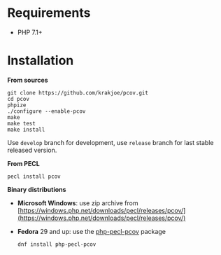 Requirements
============

  * PHP 7.1+

Installation
============

**From sources**

    git clone https://github.com/krakjoe/pcov.git
    cd pcov
    phpize
    ./configure --enable-pcov
    make
    make test
    make install

Use `develop` branch for development, use `release` branch for last stable released version.

**From PECL**

    pecl install pcov

**Binary distributions**

  * **Microsoft Windows**: use zip archive from [https://windows.php.net/downloads/pecl/releases/pcov/](https://windows.php.net/downloads/pecl/releases/pcov/)

  * **Fedora** 29 and up: use the [php-pecl-pcov](https://apps.fedoraproject.org/packages/php-pecl-pcov) package

    `dnf install php-pecl-pcov`


